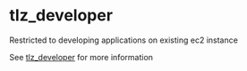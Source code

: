 # tlz_developer

Restricted to developing applications on existing ec2 instance

See [tlz_developer](../../doc/iam/tlz_developer.md) for more information